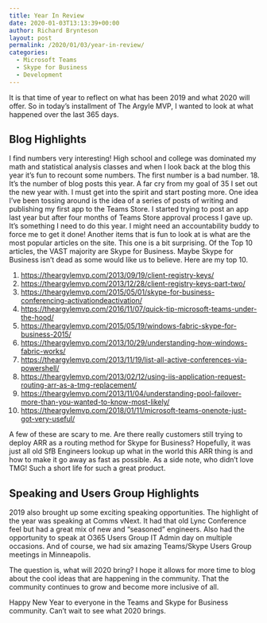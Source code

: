 ```yaml
---
title: Year In Review
date: 2020-01-03T13:13:39+00:00
author: Richard Brynteson
layout: post
permalink: /2020/01/03/year-in-review/
categories:
  - Microsoft Teams
  - Skype for Business
  - Development
---
```


It is that time of year to reflect on what has been 2019 and what 2020 will offer.  So in today’s installment of The Argyle MVP, I wanted to look at what happened over the last 365 days.

## Blog Highlights

I find numbers very interesting!  High school and college was dominated my math and statistical analysis classes and when I look back at the blog this year it’s fun to recount some numbers.
The first number is a bad number.  18.  It’s the number of blog posts this year.  A far cry from my goal of 35 I set out the new year with.  I must get into the spirit and start posting more.  One idea I’ve been tossing around is the idea of a series of posts of writing and publishing my first app to the Teams Store.  I started trying to post an app last year but after four months of Teams Store approval process I gave up.  It’s something I need to do this year.
I might need an accountability buddy to force me to get it done!
Another items that is fun to look at is what are the most popular articles on the site.  This one is a bit surprising.  Of the Top 10 articles, the VAST majority are Skype for Business.  Maybe Skype for Business isn’t dead as some would like us to believe.  Here are my top 10.


1. https://theargylemvp.com/2013/09/19/client-registry-keys/
2. https://theargylemvp.com/2013/12/28/client-registry-keys-part-two/
3. https://theargylemvp.com/2015/05/01/skype-for-business-conferencing-activationdeactivation/
4. https://theargylemvp.com/2016/11/07/quick-tip-microsoft-teams-under-the-hood/
5. https://theargylemvp.com/2015/05/19/windows-fabric-skype-for-business-2015/
6. https://theargylemvp.com/2013/10/29/understanding-how-windows-fabric-works/
7. https://theargylemvp.com/2013/11/19/list-all-active-conferences-via-powershell/
8. https://theargylemvp.com/2013/02/12/using-iis-application-request-routing-arr-as-a-tmg-replacement/
9. https://theargylemvp.com/2013/11/04/understanding-pool-failover-more-than-you-wanted-to-know-most-likely/
10. https://theargylemvp.com/2018/01/11/microsoft-teams-onenote-just-got-very-useful/

A few of these are scary to me.  Are there really customers still trying to deploy ARR as a routing method for Skype for Business?  Hopefully, it was just all old SfB Engineers lookup up what in the world this ARR thing is and how to make it go away as fast as possible.
As a side note, who didn’t love TMG!  Such a short life for such a great product.

## Speaking and Users Group Highlights

2019 also brought up some exciting speaking opportunities.  The highlight of the year was speaking at Comms vNext.  It had that old Lync Conference feel but had a great mix of new and “seasoned” engineers.
Also had the opportunity to speak at O365 Users Group IT Admin day on multiple occasions.  And of course, we had six amazing Teams/Skype Users Group meetings in Minneapolis.

The question is, what will 2020 bring?  I hope it allows for more time to blog about the cool ideas that are happening in the community.  That the community continues to grow and become more inclusive of all.

Happy New Year to everyone in the Teams and Skype for Business community. Can’t wait to see what 2020 brings.


